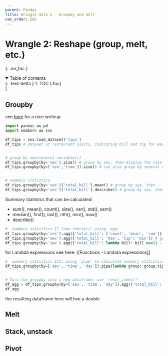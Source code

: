 ```yaml
---
parent: Pandas 
title: Wrangle data 2 - Groupby and melt 
nav_order: 2d2 
---
```


# Wrangle 2: Reshape (group, melt, etc.)

{: .no_toc } 
<details open markdown="block"> 
  <summary> 
    Table of contents 
  </summary> 
  {: .text-delta } 
1. TOC 
{:toc} 
</details>] 

## Groupby
see [here](https://dfrieds.com/data-analysis/groupby-python-pandas.html) for a nice writeup

```python
import pandas as pd
import seaborn as sns

df_tips = sns.load_dataset('tips')
df_tips # dataset of restaurant visits, indicating bill and tip for each visit and some other characteristics


# group by one/several variable(s)
df_tips.groupby(by='sex').size() # group by sex, then display the size (= number of observations) in each group (i.e. number of)
df_tips.groupby(by=['sex','time']).size() # can also group by several variables


# summary statistics
df_tips.groupby(by='sex')['total_bill'].mean() # group by sex, then - for the variable total_bill - display the mean for each group
df_tips.groupby(by='sex')['total_bill'].describe() # group by sex, then - for the variable total_bill - describe the variable
```
Summary statistics that can be calculated:
- sum(), mean(), count(), size(), var(), std(), sem()
- median(), first(), last(), nth(), min(), max()
- describe()

```python
#  summary statistics II (now fancier): using 'agg'
df_tips.groupby(by='sex').agg({'total_bill': ['count', 'mean', 'sum']}) # get multiple summary statistics for a variable
df_tips.groupby(by='sex').agg({'total_bill': 'max', 'tip': 'min'}) # get multipe summary statistics for several variables
df_tips.groupby(by='sex').agg({'total_bill': lambda bill: bill.max() - bill.min()}).rename(columns={'total_bill': "range_total_bill"}) # use 'agg' with lambda functions to calculate your own summary statistics
```
for Lambda expressions see here: [[Functions  - Lambda expressions]]


```python
#  summary statistics III: using 'pipe' to calculate summary statistics from more than one column (i.e. as in the previous example, but now using both the columns 'bill' and 'tip')
df_tips.groupby(by=['sex', 'time', 'day']).pipe(lambda group: group.tip.sum()/group.total_bill.sum()*100) # 


# Turn the groupby into a new dataframe: use 'reset_index()'
df_agg = df_tips.groupby(by=['sex', 'time', 'day']).agg({'total_bill':['mean','sum'],'tip':['mean','sum']}).reset_index()
df_agg
```
the resulting dataframe here will hve a double 


## Melt


## Stack, unstack

## Pivot